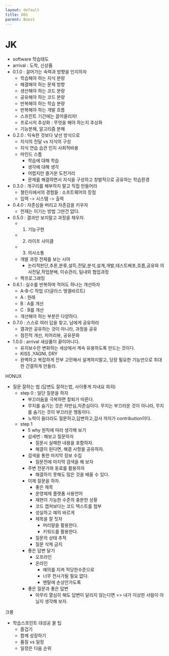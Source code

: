 ```yaml
---
layout: default
title: D01
parent: Boost
---
```


# JK
- software 학습태도
- arrival : 도착, 신상품
- 0.1.0 : 걸어가는 속력과 방향을 인지하자
    - 학습해야 하는 지식 분량
    - 해결해야 하는 문제 방향
    - 생산해야 하는 코드 분량
    - 공유해야 하는 코드 분량
    - 반복해야 하는 학습 분량
    - 반복해야 하는 개발 흐름
    - 스프린트 기간에는 끌어올리자! 
    - 프로시저 추상화 : 무엇을 해야 하는지 추상화
    - 기능분해, 알고리즘 분해
- 0.2.0 : 익숙한 것보다 낯선 방식으로
    - 지식의 전달 vs 지식의 구성
    - 지식 연습 습관 인지 사회적비용
    - 마인드 스톰
        - 학습에 대해 학습
        - 생각에 대해 생각
        - 어렵지만 즐거운 도전거리
        - 문제를 해결하면서 지식을 구성하고 창발적으로 공유하는 학습환경
- 0.3.0 : 개구리를 해부하지 말고 직접 만들어라
    - 챌린지에서의 경험들 : 소프트웨어의 장점
    - 입력 -> 시스템 -> 출력
- 0.4.0 : 자존심을 버리고 자존감을 키우자
    - 천재는 이기는 방법 그딴건 없다.
- 0.5.0 : 결과만 보지말고 과정을 채우자.
    - 1. 기능구현
    - 2. 라이프 사이클
    - 3. 의사소통
    - 개발 과정 전체를 보는 시야
        - 논리적판단,추론,분류,설득,전달,분석,설계,개발,테스트배포,흐름,공유와 의사전달,작업분배, 이슈관리, 팀내외 협업과정
    - 짝프로그래밍
- 0.6.1 : 실수를 반복하며 적어도 하나는 개선하자
    - A-B-C 작업 (더글라스 엥겔바르트)
    - A : 원래 
    - B : A를 개선
    - C : B를 개선
    - 개선해야 하는 부분은 다양하다.
- 0.7.0 : 스스로 여러 답을 찾고, 남에게 공유하라
    - 결과만 공유하는 것이 아니라, 과정을 공유
    - 점진적 개선, 피어리뷰, 공유문화
- 1.0.0 : arrival 새상품이 끝이아니다. 
    - 유지보수란 변화하는 세상에서 계속 유용하도록 만드는 것이다.
    - KISS ,YAGNI, DRY
    - 완벽하고 복잡하게 전부 고민해서 설계하지말고, 당장 필요한 기능만으로 최대한 간결하게 만들라.

HONUX
- 질문 잘하는 법 (답변도 잘하는법, 사이좋게 지내요 희히)
    - step 0 : 일단 질문을 하자
        - 부끄러움을 극복하면 칼퇴가 따른다.
        - 무지를 숨기는 것은 자만심,자존심이다. 무지는 부끄러운 것이 아니라, 무지를 숨기는 것이 부끄러운 행동이다.
        - 노력이 들더라도 질문하고,답변하고,감사 까지가 contribution이다.
    - step 1 
        - 5 why 원칙에 따라 생각해 보기
        - 삼세번 : 해보고 질문하자
            - 질문시 실패한 내용을 포함하자.
            - 해결이 된다면, 해결 사항을 공유하자.
        - 검색을 통한 마지막 정보 수집
            - 질문전에 마지막 검색을 해 보자 
        - 주변 전문가와 동료를 활용하자
            - 해결하지 못해도 많은 것을 배울 수 있다.
        - 이제 질문을 하자.
            - 좋은 제목
            - 운영체제 플랫폼 사용언어
            - 재현이 가능한 수준의 충분한 상황
            - 코드 캡쳐보다는 코드 텍스트를 첨부
            - 성실하고 예의 바르게
            - 제목을 잘 짓자
                - 머리말을 활용한다.
                - 키워드를 활용한다.
            - 질문의 상태 추적
            - 질문 삭제 금지
        - 좋은 답변 달기
            - 오프라인
            - 온라인 
                - 예의를 지켜 적당한수준으로
                - 너무 천사가될 필요 없다.
                - 멘탈에 손상안가도록
        - 좋은 질문과 좋은 답변
            - 아무리 열심히 해도 답변이 달리지 않는다면 => 내가 이상한 사람이 아닐지 생각해 보자.

크롱

- 학습스프린트 대성공 꿀 팁
    - 즐겁기
    - 함께 성장하기
    - 품질 vs 일정
    - 일정은 다음 순위

